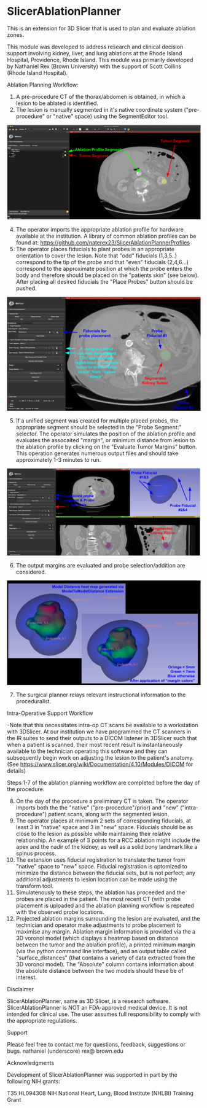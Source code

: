 # SlicerAblationPlanner

This is an extension for 3D Slicer that is used to plan and evaluate ablation zones. 

This module was developed to address research and clinical decision support involving kidney, liver, and lung ablations at the Rhode Island Hospital, Providence, Rhode Island. This module was primarily developed by Nathaniel Rex (Brown University) with the support of Scott Collins (Rhode Island Hospital). 

Ablation Planning Workflow:

1. A pre-procedure CT of the thorax/abdomen is obtained, in which a lesion to be ablated is identified. 
2. The lesion is manually segmented in it's native coordinate system ("pre-procedure" or "native" space) using the SegmentEditor tool. 

![minimum_required_inputs](/Screenshots/minimum_required_inputs.PNG)

4. The operator imports the appropriate ablation profile for hardware available at the institution. A library of common ablation profiles can be found at: https://github.com/naterex23/SlicerAblationPlannerProfiles
5. The operator places fiducials to plant probes in an appropriate orientation to cover the lesion. Note that "odd" fiducials (1,3,5..) correspond to the tip of the probe and that "even" fiducials (2,4,6...) correspond to the approximate position at which the probe enters the body and therefore should be placed on the "patients skin" (see below). After placing all desired fiducials the "Place Probes" button should be pushed. 

![fiducial_placement](/Screenshots/fiducial_placement.png)

5. If a unified segment was created for multiple placed probes, the appropriate segment should be selected in the "Probe Segment:" selector. The operator simulates the position of the ablation profile and evaluates the assocaited "margin", or minimum distance from lesion to the ablation profile by clicking on the "Evaluate Tumor Margins" button. This operation generates numerous output files and should take approximately 1-3 minutes to run. 

![combined_probes](/Screenshots/combined_probes.png)

6. The output margins are evaluated and probe selection/addition are considered. 

![margin_colors](/Screenshots/margin_colors.png)

7. The surgical planner relays relevant instructional information to the proceduralist.

Intra-Operative Support Workflow

-Note that this necessitates intra-op CT scans be available to a workstation with 3DSlicer. At our institution we have programmed the CT scanners in the IR suites to send their outputs to a DICOM listener in 3DSlicer such that when a patient is scanned, their most recent result is instantaneously available to the technician operating this software and they can subsequently begin work on adjusting the lesion to the patient's anatomy. (See https://www.slicer.org/wiki/Documentation/4.10/Modules/DICOM for details)

Steps 1-7 of the ablation planning workflow are completed before the day of the procedure. 

8. On the day of the procedure a preliminary CT is taken. The operator imports both the the "native" ("pre-procedure"/prior) and "new" ("intra-procedure") patient scans, along with the segmented lesion. 
9. The operator places at minimum 2 sets of corresponding fiducials, at least 3 in "native" space and 3 in "new" space. Fiducials should be as close to the lesion as possible while maintaining their relative relationship. An example of 3 points for a RCC ablation might include the apex and the nadir of the kidney, as well as a solid bony landmark like a spinus process. 
10. The extension uses fiducial registration to translate the tumor from "native" space to "new" space. Fiducial registration is optomized to minimize the distance between the fiducial sets, but is not perfect; any additional adjustments to lesion location can be made using the transform tool.
11. Simulatenously to these steps, the ablation has proceeded and the probes are placed in the patient. The most recent CT (with probe placement is uploaded and the ablation planning workflow is repeated with the observed probe locations. 
12. Projected ablation margins surrounding the lesion are evaluated, and the technician and operator make adjustments to probe placement to maximise any margin. Ablation margin information is provided via the a 3D voronoi model (which displays a heatmap based on distance between the tumor and the ablation profile), a printed minimum margin (via the python command line interface), and an output table called "surface_distances" (that contains a variety of data extracted from the 3D voronoi model). The "Absolute" column contains information about the absolute distance between the two models should these be of interest. 

Disclaimer

SlicerAblationPlanner, same as 3D Slicer, is a research software. SlicerAblationPlanner is NOT an FDA-approved medical device. It is not intended for clinical use. The user assumes full responsibility to comply with the appropriate regulations.

Support

Please feel free to contact me for questions, feedback, suggestions or bugs. 
nathaniel (underscore) rex@ brown.edu

Acknowledgments

Development of SlicerAblationPlanner was supported in part by the following NIH grants:

T35 HL094308 NIH National Heart, Lung, Blood Institute (NHLBI) Training Grant



